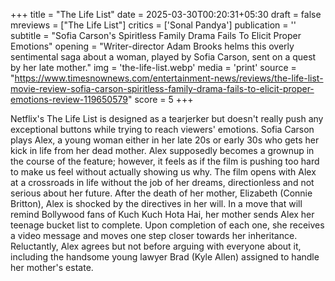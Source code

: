 +++
title = "The Life List"
date = 2025-03-30T00:20:31+05:30
draft = false
mreviews = ["The Life List"]
critics = ['Sonal Pandya']
publication = ''
subtitle = "Sofia Carson's Spiritless Family Drama Fails To Elicit Proper Emotions"
opening = "Writer-director Adam Brooks helms this overly sentimental saga about a woman, played by Sofia Carson, sent on a quest by her late mother."
img = 'the-life-list.webp'
media = 'print'
source = "https://www.timesnownews.com/entertainment-news/reviews/the-life-list-movie-review-sofia-carson-spiritless-family-drama-fails-to-elicit-proper-emotions-review-119650579"
score = 5
+++

Netflix's The Life List is designed as a tearjerker but doesn't really push any exceptional buttons while trying to reach viewers' emotions. Sofia Carson plays Alex, a young woman either in her late 20s or early 30s who gets her kick in life from her dead mother. Alex supposedly becomes a grownup in the course of the feature; however, it feels as if the film is pushing too hard to make us feel without actually showing us why. The film opens with Alex at a crossroads in life without the job of her dreams, directionless and not serious about her future. After the death of her mother, Elizabeth (Connie Britton), Alex is shocked by the directives in her will. In a move that will remind Bollywood fans of Kuch Kuch Hota Hai, her mother sends Alex her teenage bucket list to complete. Upon completion of each one, she receives a video message and moves one step closer towards her inheritance. Reluctantly, Alex agrees but not before arguing with everyone about it, including the handsome young lawyer Brad (Kyle Allen) assigned to handle her mother's estate.
